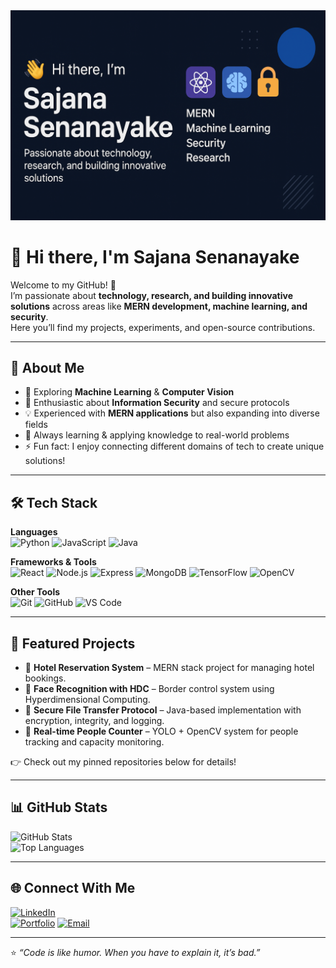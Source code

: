 <img src="https://github.com/Sajana4197/Sajana4197/blob/main/banner.png" alt="Sajana Senanayake Banner" />

# 👋 Hi there, I'm Sajana Senanayake  

Welcome to my GitHub! 🚀  
I’m passionate about **technology, research, and building innovative solutions** across areas like **MERN development, machine learning, and security**.  
Here you’ll find my projects, experiments, and open-source contributions.  

---

## 🌟 About Me
- 🤖 Exploring **Machine Learning** & **Computer Vision**
- 🔐 Enthusiastic about **Information Security** and secure protocols
- 💡 Experienced with **MERN applications** but also expanding into diverse fields
- 🌱 Always learning & applying knowledge to real-world problems  
- ⚡ Fun fact: I enjoy connecting different domains of tech to create unique solutions!  

---

## 🛠️ Tech Stack
**Languages**  
![Python](https://img.shields.io/badge/Python-3776AB?style=for-the-badge&logo=python&logoColor=white)
![JavaScript](https://img.shields.io/badge/JavaScript-F7DF1E?style=for-the-badge&logo=javascript&logoColor=black)
![Java](https://img.shields.io/badge/Java-007396?style=for-the-badge&logo=java&logoColor=white)

**Frameworks & Tools**  
![React](https://img.shields.io/badge/React-20232A?style=for-the-badge&logo=react&logoColor=61DAFB)
![Node.js](https://img.shields.io/badge/Node.js-339933?style=for-the-badge&logo=node.js&logoColor=white)
![Express](https://img.shields.io/badge/Express-000000?style=for-the-badge&logo=express&logoColor=white)
![MongoDB](https://img.shields.io/badge/MongoDB-4EA94B?style=for-the-badge&logo=mongodb&logoColor=white)
![TensorFlow](https://img.shields.io/badge/TensorFlow-FF6F00?style=for-the-badge&logo=tensorflow&logoColor=white)
![OpenCV](https://img.shields.io/badge/OpenCV-5C3EE8?style=for-the-badge&logo=opencv&logoColor=white)

**Other Tools**  
![Git](https://img.shields.io/badge/Git-F05032?style=for-the-badge&logo=git&logoColor=white)
![GitHub](https://img.shields.io/badge/GitHub-181717?style=for-the-badge&logo=github&logoColor=white)
![VS Code](https://img.shields.io/badge/VSCode-0078d7?style=for-the-badge&logo=visual-studio-code&logoColor=white)

---

## 📌 Featured Projects
- 🏨 **Hotel Reservation System** – MERN stack project for managing hotel bookings.  
- 🧠 **Face Recognition with HDC** – Border control system using Hyperdimensional Computing.  
- 🔐 **Secure File Transfer Protocol** – Java-based implementation with encryption, integrity, and logging.  
- 🎥 **Real-time People Counter** – YOLO + OpenCV system for people tracking and capacity monitoring.  

👉 Check out my pinned repositories below for details!

---

## 📊 GitHub Stats
![GitHub Stats](https://github-readme-stats.vercel.app/api?username=Sajana4197&show_icons=true&theme=tokyonight)  
![Top Languages](https://github-readme-stats.vercel.app/api/top-langs/?username=Sajana4197&layout=compact&theme=tokyonight)

---

## 🌐 Connect With Me
[![LinkedIn](https://img.shields.io/badge/LinkedIn-0A66C2?style=for-the-badge&logo=linkedin&logoColor=white)](https://www.linkedin.com/in/sajana-senanayake/)  
[![Portfolio](https://img.shields.io/badge/Portfolio-000000?style=for-the-badge&logo=vercel&logoColor=white)]([https://your-portfolio-link.com](https://sajana4197.github.io/portfolio/))  
[![Email](https://img.shields.io/badge/Email-D14836?style=for-the-badge&logo=gmail&logoColor=white)](mailto:sjnsenanayake@gmail.com)  

---

⭐️ *“Code is like humor. When you have to explain it, it’s bad.”*  
